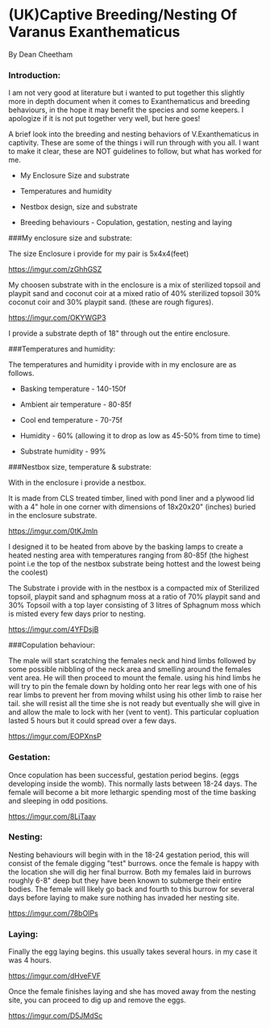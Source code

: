 # (UK)Captive Breeding/Nesting Of Varanus Exanthematicus

By Dean Cheetham

### Introduction:

I am not very good at literature but i wanted to put together this slightly more in depth
document when it comes to Exanthematicus and breeding behaviours, in the hope it may benefit
the species and some keepers. I apologize if it is not put together very well, but here goes!

 A brief look into the breeding and nesting behaviors of V.Exanthematicus in captivity. These are
some of the things i will run through with you all. I want to make it clear, these are NOT guidelines
to follow, but what has worked for me.

* My Enclosure Size and substrate

* Temperatures and humidity

* Nestbox design, size and substrate

* Breeding behaviours - Copulation, gestation, nesting and laying

###My enclosure size and substrate:

The size Enclosure i provide for my pair is 5x4x4(feet)

https://imgur.com/zGhhGSZ

My choosen substrate with in the enclosure is a mix of sterilized topsoil and playpit sand and
coconut coir at a mixed ratio of 40% sterilized topsoil 30% coconut coir and 30% playpit sand. 
(these are rough figures).

https://imgur.com/OKYWGP3

I provide a substrate depth of 18" through out the entire enclosure.

###Temperatures and humidity:

The temperatures and humidity i provide with in my enclosure are as follows.

* Basking temperature - 140-150f

* Ambient air temperature - 80-85f

* Cool end temperature - 70-75f

* Humidity - 60% (allowing it to drop as low as 45-50% from time to time)

* Substrate humidity - 99%

###Nestbox size, temperature & substrate:

With in the enclosure i provide a nestbox.

It is made from CLS treated timber, lined with pond liner and a plywood lid with a 4" hole in one
corner with dimensions of 18x20x20" (inches) buried in the enclosure substrate.

https://imgur.com/0tKJmln

I designed it to be heated from above by the basking lamps to create a heated nesting area with
temperatures ranging from 80-85f (the highest point i.e the top of the nestbox substrate being
hottest and the lowest being the coolest)

The Substrate i provide with in the nestbox is a compacted mix of Sterilized topsoil, playpit sand
and sphagnum moss at a ratio of 70% playpit sand and 30% Topsoil with a top layer consisting of
3 litres of Sphagnum moss which is misted every few days prior to nesting.

https://imgur.com/4YFDsjB

###Copulation behaviour:

The male will start scratching the females neck and hind limbs followed by some possible
nibbling of the neck area and smelling around the females vent area. He will then proceed to
mount the female. using his hind limbs he will try to pin the female down by holding onto her
rear legs with one of his rear limbs to prevent her from moving whilst using his other limb to
raise her tail. she will resist all the time she is not ready but eventually she will give in and allow
the male to lock with her (vent to vent). This particular copluation lasted 5 hours but it could
spread over a few days.

https://imgur.com/EOPXnsP

### Gestation:

Once copulation has been successful, gestation period begins. (eggs developing inside the
womb). This normally lasts between 18-24 days. The female will become a bit more lethargic
spending most of the time basking and sleeping in odd positions.

https://imgur.com/8LjTaay

### Nesting:

Nesting behaviours will begin with in the 18-24 gestation period, this will consist of the female
digging "test" burrows. once the female is happy with the location she will dig her final burrow.
Both my females laid in burrows roughly 6-8" deep but they have been known to submerge their
entire bodies. The female will likely go back and fourth to this burrow for several days before
laying to make sure nothing has invaded her nesting site.

https://imgur.com/78bOIPs

### Laying:
Finally the egg laying begins. this usually takes several hours. in my case it was 4 hours.

https://imgur.com/dHveFVF

Once the female finishes laying and she has moved away from the nesting site, you can proceed
to dig up and remove the eggs.

https://imgur.com/D5JMdSc
